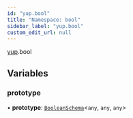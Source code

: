 ```yaml
---
id: "yup.bool"
title: "Namespace: bool"
sidebar_label: "yup.bool"
custom_edit_url: null
---
```


[yup](yup).bool

## Variables

### prototype

• **prototype**: [`BooleanSchema`](../classes/yup.BooleanSchema)<`any`, `any`, `any`\>
